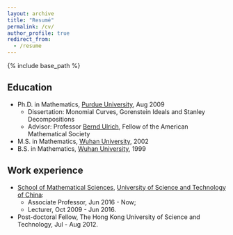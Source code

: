 ```yaml
---
layout: archive
title: "Resumé"
permalink: /cv/
author_profile: true
redirect_from:
  - /resume
---
```


{% include base_path %}

## Education
* Ph.D. in Mathematics, [Purdue University](http://www.purdue.edu/), Aug 2009
  * Dissertation: Monomial Curves, Gorenstein Ideals and Stanley Decompositions
  * Advisor: Professor [Bernd Ulrich](http://www.math.purdue.edu/~ulrich/), Fellow of the American Mathematical Society
* M.S. in Mathematics, [Wuhan University](http://www.whu.edu.cn/), 2002
* B.S. in Mathematics, [Wuhan University](http://www.whu.edu.cn/), 1999

## Work experience
* [School of Mathematical Sciences](http://math.ustc.edu.cn/), [University of Science and Technology of China](http://en.ustc.edu.cn/): 
  * Associate Professor, Jun 2016 - Now; 
  * Lecturer, Oct 2009 - Jun 2016. 
* Post-doctoral Fellow, The Hong Kong University of Science and Technology, Jul - Aug 2012.
